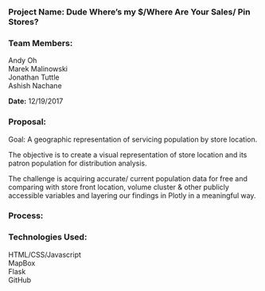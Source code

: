 ### Project Name: Dude Where’s my $/Where Are Your Sales/ Pin Stores?

### Team Members: 	
Andy Oh  
Marek Malinowski  
Jonathan Tuttle  
Ashish Nachane  

**Date:** 12/19/2017

### Proposal: 
Goal: A geographic representation of servicing population by store location.  

The objective is to create a visual representation of store location and its patron population for distribution analysis.  

The challenge is acquiring accurate/ current population data for free and comparing with store front location, volume cluster & other publicly accessible variables and layering our findings in Plotly in a meaningful way.  


### Process: 


### Technologies Used: 
HTML/CSS/Javascript  
MapBox  
Flask  
GitHub
